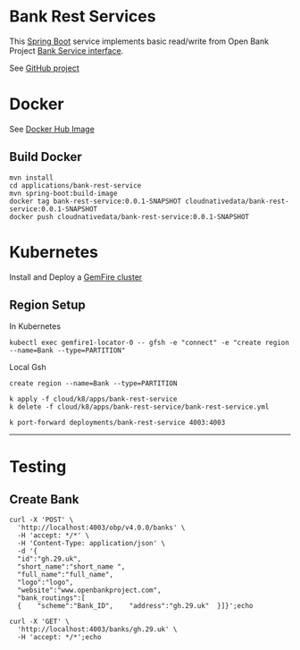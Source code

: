 # Bank Rest Services

This [Spring Boot](https://spring.io/projects/spring-boot) service implements basic read/write from
Open Bank Project [Bank Service interface](https://psd2-apiexplorer.openbankproject.com/?version=OBPv4.0.0&operation_id=OBPv4_0_0-createBank&currentTag=Bank&api-collection-id=&bank_id=at02-0182--01&account_id=&view_id=&counterparty_id=&transaction_id=#OBPv4_0_0-createBank).

See [GitHub project](https://github.com/Tanzu-Solutions-Engineering/financial-open-banking-showcase.git) 

#  Docker

See [Docker Hub Image](https://hub.docker.com/repository/docker/cloudnativedata/bank-rest-service)

## Build Docker

```shell
mvn install
cd applications/bank-rest-service
mvn spring-boot:build-image
docker tag bank-rest-service:0.0.1-SNAPSHOT cloudnativedata/bank-rest-service:0.0.1-SNAPSHOT
docker push cloudnativedata/bank-rest-service:0.0.1-SNAPSHOT
```


# Kubernetes

Install and Deploy a [GemFire cluster](https://tanzu.vmware.com/developer/data/tanzu-gemfire/guides/get-started-tgf4k8s-sbdg/)

## Region Setup


In Kubernetes

```shell
kubectl exec gemfire1-locator-0 -- gfsh -e "connect" -e "create region --name=Bank --type=PARTITION"
```


Local Gsh

```shell
create region --name=Bank --type=PARTITION
```


```shell
k apply -f cloud/k8/apps/bank-rest-service
k delete -f cloud/k8/apps/bank-rest-service/bank-rest-service.yml
```

```shell
k port-forward deployments/bank-rest-service 4003:4003
```

--------------

# Testing 

## Create Bank


```shell
curl -X 'POST' \
  'http://localhost:4003/obp/v4.0.0/banks' \
  -H 'accept: */*' \
  -H 'Content-Type: application/json' \
  -d '{  
  "id":"gh.29.uk",  
  "short_name":"short_name ",  
  "full_name":"full_name",  
  "logo":"logo",  
  "website":"www.openbankproject.com",  
  "bank_routings":[
  {    "scheme":"Bank_ID",    "address":"gh.29.uk"  }]}';echo
```


```shell
curl -X 'GET' \
  'http://localhost:4003/banks/gh.29.uk' \
  -H 'accept: */*';echo
```





